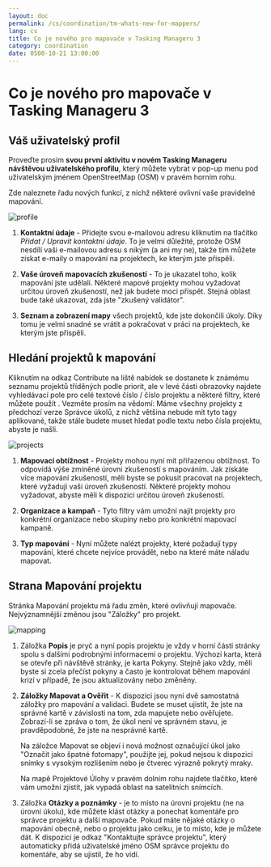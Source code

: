```yaml
---
layout: doc
permalink: /cs/coordination/tm-whats-new-for-mappers/
lang: cs
title: Co je nového pro mapovače v Tasking Manageru 3
category: coordination
date: 0500-10-21 13:00:00
---
```


# Co je nového pro mapovače v Tasking Manageru 3


## Váš uživatelský profil

Proveďte prosím **svou první aktivitu v novém Tasking Manageru návštěvou uživatelského profilu**, který můžete vybrat v pop-up menu pod uživatelským jménem OpenStreetMap (OSM) v pravém horním rohu.

Zde naleznete řadu nových funkcí, z nichž některé ovlivní vaše pravidelné mapování.

![profile][]

1. **Kontaktní údaje** - Přidejte svou e-mailovou adresu kliknutím na tlačítko *Přidat / Upravit kontaktní údaje*. To je velmi důležité, protože OSM nesdílí vaši e-mailovou adresu s nikým (a ani my ne), takže tím můžete získat e-maily o mapování na projektech, ke kterým jste přispěli.

2. **Vaše úroveň mapovacích zkušeností** - To je ukazatel toho, kolik mapování jste udělali. Některé mapové projekty mohou vyžadovat určitou úroveň zkušeností, než jak budete moci přispět. Stejná oblast bude také ukazovat, zda jste "zkušený validátor".

3. **Seznam a zobrazení mapy** všech projektů, kde jste dokončili úkoly. Díky tomu je velmi snadné se vrátit a pokračovat v práci na projektech, ke kterým jste přispěli.


## Hledání projektů k mapování

Kliknutím na odkaz Contribute na liště nabídek se dostanete k známému seznamu projektů tříděných podle priorit, ale v levé části obrazovky najdete vyhledávací pole pro celé textové číslo / číslo projektu a některé filtry, které můžete použít . Vezměte prosím na vědomí: Máme všechny projekty z předchozí verze Správce úkolů, z nichž většina nebude mít tyto tagy aplikované, takže stále budete muset hledat podle textu nebo čísla projektu, abyste je našli.

![projects][]

1. **Mapovací obtížnost** - Projekty mohou nyní mít přiřazenou obtížnost. To odpovídá výše zmíněné úrovni zkušeností s mapováním. Jak získáte více mapování zkušeností, měli byste se pokusit pracovat na projektech, které vyžadují vaši úroveň zkušeností. Některé projekty mohou vyžadovat, abyste měli k dispozici určitou úroveň zkušeností.

2. **Organizace a kampaň** - Tyto filtry vám umožní najít projekty pro konkrétní organizace nebo skupiny nebo pro konkrétní mapovací kampaně.

3. **Typ mapování** - Nyní můžete nalézt projekty, které požadují typy mapování, které chcete nejvíce provádět, nebo na které máte náladu mapovat.


## Strana Mapování projektu

Stránka Mapování projektu má řadu změn, které ovlivňují mapovače. Nejvýznamnější změnou jsou "Záložky" pro projekt.

![mapping][]

1. Záložka **Popis** je pryč a nyní popis projektu je vždy v horní části stránky spolu s dalšími podrobnými informacemi o projektu. Výchozí karta, která se otevře při návštěvě stránky, je karta Pokyny. Stejně jako vždy, měli byste si zcela přečíst pokyny a často je kontrolovat během mapování krizí v případě, že jsou aktualizovány nebo změněny.

2. **Záložky Mapovat a Ověřit** - K dispozici jsou nyní dvě samostatná záložky pro mapování a validaci. Budete se muset ujistit, že jste na správné kartě v závislosti na tom, zda mapujete nebo ověřujete. Zobrazí-li se zpráva o tom, že úkol není ve správném stavu, je pravděpodobné, že jste na nesprávné kartě.

    Na záložce Mapovat se objeví i nová možnost označující úkol jako "Označit jako špatné fotomapy", použijte jej, pokud nejsou k dispozici snímky s vysokým rozlišením nebo je čtverec výrazně pokrytý mraky.

    Na mapě Projektové Úlohy v pravém dolním rohu najdete tlačítko, které vám umožní zjistit, jak vypadá oblast na satelitních snímcích.

3. Záložka **Otázky a poznámky** - je to místo na úrovni projektu (ne na úrovni úkolu), kde můžete klást otázky a ponechat komentáře pro správce projektu a další mapovače. Pokud máte nějaké otázky o mapování obecně, nebo o projektu jako celku, je to místo, kde je můžete dát. K dispozici je odkaz "Kontaktujte správce projektu", který automaticky přidá uživatelské jméno OSM správce projektu do komentáře, aby se ujistil, že ho vidí.

[profile]:  /images/coordination/tm3_wnm_profile.png
[projects]: /images/coordination/tm3_wnm_projects.png
[mapping]:  /images/coordination/tm3_wnm_mapping.png